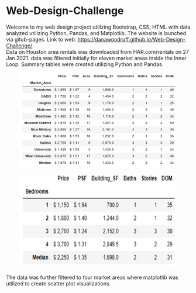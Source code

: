 # Web-Design-Challenge
Welcome to my web design project utilizing Bootstrap, CSS, HTML with data analyzed utilizing Python, Pandas, and Matplotlib. The website is launched via gitub-pages.
Link to web: https://danawoodruff.github.io/Web-Design-Challenge/
<br>
Data on Houston area rentals was downloaded from HAR.com/rentals on 27 Jan 2021. data was filtered initially for eleven market areas inside the Inner Loop.  Summary tables were created utilizing Python and Pandas.  
<p align="center">
  <img width="432" height="259" src="Images/Inner%20Loop%20median%20values.PNG">
</p>
<p align="center">
  <img width="432" height="259" src="Images/Inner%20Loop%20Beds.PNG">
</p>

The data was further filtered to four market areas where matplotlib was utilized to create scatter plot visualizations.

